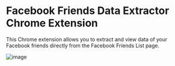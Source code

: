 # Facebook Friends Data Extractor Chrome Extension

This Chrome extension allows you to extract and view data of your Facebook friends directly from the Facebook Friends List page.

![image](https://github.com/Arvind0302/facebook_extension/assets/82073257/43cca463-9e95-4548-ac6c-b3be7f57bf56)
